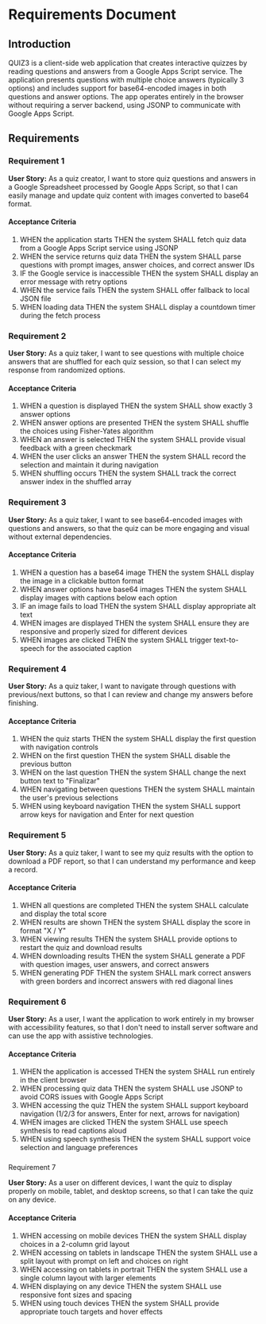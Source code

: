 # Requirements Document

## Introduction

QUIZ3 is a client-side web application that creates interactive quizzes by reading questions and answers from a Google Apps Script service. The application presents questions with multiple choice answers (typically 3 options) and includes support for base64-encoded images in both questions and answer options. The app operates entirely in the browser without requiring a server backend, using JSONP to communicate with Google Apps Script.

## Requirements

### Requirement 1

**User Story:** As a quiz creator, I want to store quiz questions and answers in a Google Spreadsheet processed by Google Apps Script, so that I can easily manage and update quiz content with images converted to base64 format.

#### Acceptance Criteria

1. WHEN the application starts THEN the system SHALL fetch quiz data from a Google Apps Script service using JSONP
2. WHEN the service returns quiz data THEN the system SHALL parse questions with prompt images, answer choices, and correct answer IDs
3. IF the Google service is inaccessible THEN the system SHALL display an error message with retry options
4. WHEN the service fails THEN the system SHALL offer fallback to local JSON file
5. WHEN loading data THEN the system SHALL display a countdown timer during the fetch process

### Requirement 2

**User Story:** As a quiz taker, I want to see questions with multiple choice answers that are shuffled for each quiz session, so that I can select my response from randomized options.

#### Acceptance Criteria

1. WHEN a question is displayed THEN the system SHALL show exactly 3 answer options
2. WHEN answer options are presented THEN the system SHALL shuffle the choices using Fisher-Yates algorithm
3. WHEN an answer is selected THEN the system SHALL provide visual feedback with a green checkmark
4. WHEN the user clicks an answer THEN the system SHALL record the selection and maintain it during navigation
5. WHEN shuffling occurs THEN the system SHALL track the correct answer index in the shuffled array

### Requirement 3

**User Story:** As a quiz taker, I want to see base64-encoded images with questions and answers, so that the quiz can be more engaging and visual without external dependencies.

#### Acceptance Criteria

1. WHEN a question has a base64 image THEN the system SHALL display the image in a clickable button format
2. WHEN answer options have base64 images THEN the system SHALL display images with captions below each option
3. IF an image fails to load THEN the system SHALL display appropriate alt text
4. WHEN images are displayed THEN the system SHALL ensure they are responsive and properly sized for different devices
5. WHEN images are clicked THEN the system SHALL trigger text-to-speech for the associated caption

### Requirement 4

**User Story:** As a quiz taker, I want to navigate through questions with previous/next buttons, so that I can review and change my answers before finishing.

#### Acceptance Criteria

1. WHEN the quiz starts THEN the system SHALL display the first question with navigation controls
2. WHEN on the first question THEN the system SHALL disable the previous button
3. WHEN on the last question THEN the system SHALL change the next button text to "Finalizar"
4. WHEN navigating between questions THEN the system SHALL maintain the user's previous selections
5. WHEN using keyboard navigation THEN the system SHALL support arrow keys for navigation and Enter for next question

### Requirement 5

**User Story:** As a quiz taker, I want to see my quiz results with the option to download a PDF report, so that I can understand my performance and keep a record.

#### Acceptance Criteria

1. WHEN all questions are completed THEN the system SHALL calculate and display the total score
2. WHEN results are shown THEN the system SHALL display the score in format "X / Y" 
3. WHEN viewing results THEN the system SHALL provide options to restart the quiz and download results
4. WHEN downloading results THEN the system SHALL generate a PDF with question images, user answers, and correct answers
5. WHEN generating PDF THEN the system SHALL mark correct answers with green borders and incorrect answers with red diagonal lines

### Requirement 6

**User Story:** As a user, I want the application to work entirely in my browser with accessibility features, so that I don't need to install server software and can use the app with assistive technologies.

#### Acceptance Criteria

1. WHEN the application is accessed THEN the system SHALL run entirely in the client browser
2. WHEN processing quiz data THEN the system SHALL use JSONP to avoid CORS issues with Google Apps Script
3. WHEN accessing the quiz THEN the system SHALL support keyboard navigation (1/2/3 for answers, Enter for next, arrows for navigation)
4. WHEN images are clicked THEN the system SHALL use speech synthesis to read captions aloud
5. WHEN using speech synthesis THEN the system SHALL support voice selection and language preferences
### 
Requirement 7

**User Story:** As a user on different devices, I want the quiz to display properly on mobile, tablet, and desktop screens, so that I can take the quiz on any device.

#### Acceptance Criteria

1. WHEN accessing on mobile devices THEN the system SHALL display choices in a 2-column grid layout
2. WHEN accessing on tablets in landscape THEN the system SHALL use a split layout with prompt on left and choices on right
3. WHEN accessing on tablets in portrait THEN the system SHALL use a single column layout with larger elements
4. WHEN displaying on any device THEN the system SHALL use responsive font sizes and spacing
5. WHEN using touch devices THEN the system SHALL provide appropriate touch targets and hover effects